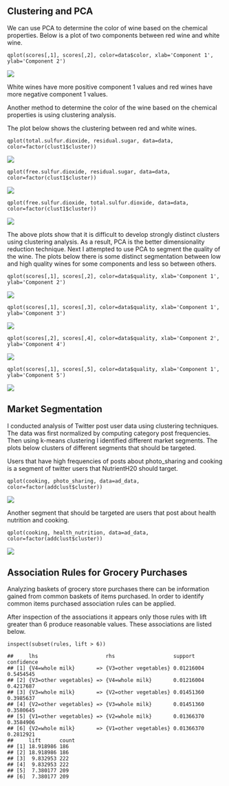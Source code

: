 Clustering and PCA
------------------

We can use PCA to determine the color of wine based on the chemical
properties. Below is a plot of two components between red wine and white
wine.

    qplot(scores[,1], scores[,2], color=data$color, xlab='Component 1', ylab='Component 2')

![](HW4_DM_files/figure-markdown_strict/unnamed-chunk-2-1.png)

White wines have more positive component 1 values and red wines have
more negative component 1 values.

Another method to determine the color of the wine based on the chemical
properties is using clustering analysis.

The plot below shows the clustering between red and white wines.

    qplot(total.sulfur.dioxide, residual.sugar, data=data, color=factor(clust1$cluster))

![](HW4_DM_files/figure-markdown_strict/unnamed-chunk-4-1.png)

    qplot(free.sulfur.dioxide, residual.sugar, data=data, color=factor(clust1$cluster))

![](HW4_DM_files/figure-markdown_strict/unnamed-chunk-5-1.png)

    qplot(free.sulfur.dioxide, total.sulfur.dioxide, data=data, color=factor(clust1$cluster))

![](HW4_DM_files/figure-markdown_strict/unnamed-chunk-6-1.png)

The above plots show that it is difficult to develop strongly distinct
clusters using clustering analysis. As a result, PCA is the better
dimensionality reduction technique. Next I attempted to use PCA to
segment the quality of the wine. The plots below there is some distinct
segmentation between low and high quality wines for some components and
less so between others.

    qplot(scores[,1], scores[,2], color=data$quality, xlab='Component 1', ylab='Component 2')

![](HW4_DM_files/figure-markdown_strict/unnamed-chunk-8-1.png)

    qplot(scores[,1], scores[,3], color=data$quality, xlab='Component 1', ylab='Component 3')

![](HW4_DM_files/figure-markdown_strict/unnamed-chunk-9-1.png)

    qplot(scores[,2], scores[,4], color=data$quality, xlab='Component 2', ylab='Component 4')

![](HW4_DM_files/figure-markdown_strict/unnamed-chunk-10-1.png)

    qplot(scores[,1], scores[,5], color=data$quality, xlab='Component 1', ylab='Component 5')

![](HW4_DM_files/figure-markdown_strict/unnamed-chunk-11-1.png)

Market Segmentation
-------------------

I conducted analysis of Twitter post user data using clustering
techniques. The data was first normalized by computing category post
frequencies. Then using k-means clustering I identified different market
segments. The plots below clusters of different segments that should be
targeted.

Users that have high frequencies of posts about photo\_sharing and
cooking is a segment of twitter users that NutrientH20 should target.

    qplot(cooking, photo_sharing, data=ad_data, color=factor(addclust$cluster))

![](HW4_DM_files/figure-markdown_strict/unnamed-chunk-13-1.png)

Another segment that should be targeted are users that post about health
nutrition and cooking.

    qplot(cooking, health_nutrition, data=ad_data, color=factor(addclust$cluster))

![](HW4_DM_files/figure-markdown_strict/unnamed-chunk-14-1.png)

Association Rules for Grocery Purchases
---------------------------------------

Analyzing baskets of grocery store purchases there can be information
gained from common baskets of items purchased. In order to identify
common items purchased association rules can be applied.

After inspection of the associations it appears only those rules with
lift greater than 6 produce reasonable values. These associations are
listed below.

    inspect(subset(rules, lift > 6))

    ##     lhs                      rhs                   support    confidence
    ## [1] {V4=whole milk}       => {V3=other vegetables} 0.01216004 0.5454545 
    ## [2] {V3=other vegetables} => {V4=whole milk}       0.01216004 0.4217687 
    ## [3] {V3=whole milk}       => {V2=other vegetables} 0.01451360 0.3985637 
    ## [4] {V2=other vegetables} => {V3=whole milk}       0.01451360 0.3580645 
    ## [5] {V1=other vegetables} => {V2=whole milk}       0.01366370 0.3584906 
    ## [6] {V2=whole milk}       => {V1=other vegetables} 0.01366370 0.2812921 
    ##     lift      count
    ## [1] 18.918986 186  
    ## [2] 18.918986 186  
    ## [3]  9.832953 222  
    ## [4]  9.832953 222  
    ## [5]  7.380177 209  
    ## [6]  7.380177 209
